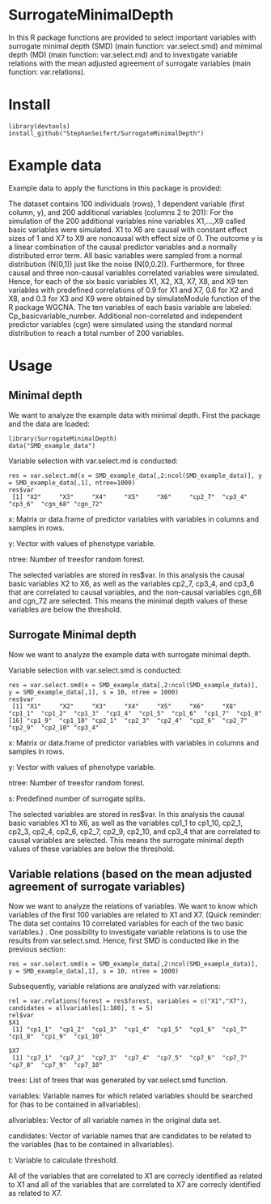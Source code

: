 # SurrogateMinimalDepth
In this R package functions are provided to select important variables with surrogate minimal depth (SMD) (main function: var.select.smd) and mimimal depth (MD) (main function: var.select.md) and to investigate variable relations  with the mean adjusted agreement of surrogate variables (main function: var.relations). 

# Install
```
library(devtools)
install_github("StephanSeifert/SurrogateMinimalDepth")
```

# Example data
Example data to apply the functions in this package is provided: 

The dataset contains 100 individuals (rows), 1 dependent variable (first column, y), and 200 additional variables (columns 2 to 201): For the simulation of the 200 additional variables nine variables X1,…,X9 called basic variables were simulated. X1 to X6 are causal with constant effect sizes of 1 and X7 to X9 are noncausal with effect size of 0. The outcome y is a linear combination of the causal predictor variables and a normally distributed error term. All basic variables were sampled from a normal distribution (N(0,1)) just like the noise (N(0,0.2)). Furthermore, for three causal and three non-causal variables correlated variables were simulated. Hence, for each of the six basic variables X1, X2, X3, X7, X8, and X9 ten variables with predefined correlations of 0.9 for X1 and X7, 0.6 for X2 and X8, and 0.3 for X3 and X9 were obtained by simulateModule function of the R package WGCNA. The ten variables of each basis variable are labeled: Cp_basicvariable_number. Additional non-correlated and independent predictor variables (cgn) were simulated using the standard normal distribution to reach a total number of 200 variables.

# Usage
## Minimal depth
We want to analyze the example data with minimal depth. 
First the package and the data are loaded:
```
library(SurrogateMinimalDepth)
data("SMD_example_data")
```
Variable selection with var.select.md is conducted:
```
res = var.select.md(x = SMD_example_data[,2:ncol(SMD_example_data)], y = SMD_example_data[,1], ntree=1000)
res$var
 [1] "X2"     "X3"     "X4"     "X5"     "X6"     "cp2_7"  "cp3_4"  "cp3_6"  "cgn_68" "cgn_72"
```

x: Matrix or data.frame of predictor variables with variables in columns and samples in rows. 

y: Vector with values of phenotype variable.

ntree: Number of treesfor random forest.

The selected variables are stored in res$var. In this analysis the causal basic variables X2 to X6, as well as the variables cp2_7, cp3_4, and cp3_6 that are correlated to causal variables, and the non-causal variables cgn_68 and cgn_72 are selected. This means the minimal depth values of these variables are below the threshold.  

## Surrogate Minimal depth
Now we want to analyze the example data with surrogate minimal depth. 

Variable selection with var.select.smd is conducted:
```
res = var.select.smd(x = SMD_example_data[,2:ncol(SMD_example_data)], y = SMD_example_data[,1], s = 10, ntree = 1000)
res$var
 [1] "X1"     "X2"     "X3"     "X4"     "X5"     "X6"     "X8"     "cp1_1"  "cp1_2"  "cp1_3"  "cp1_4"  "cp1_5"  "cp1_6"  "cp1_7"  "cp1_8" 
[16] "cp1_9"  "cp1_10" "cp2_1"  "cp2_3"  "cp2_4"  "cp2_6"  "cp2_7"  "cp2_9"  "cp2_10" "cp3_4" 
```
x: Matrix or data.frame of predictor variables with variables in columns and samples in rows. 

y: Vector with values of phenotype variable.

ntree: Number of treesfor random forest.

s: Predefined number of surrogate splits. 

The selected variables are stored in res$var. In this analysis the causal basic variables X1 to X6, as well as the variables cp1_1 to cp1_10, cp2_1, cp2_3, cp2_4, cp2_6, cp2_7, cp2_9, cp2_10, and cp3_4 that are correlated to causal variables are selected. This means the surrogate minimal depth values of these variables are below the threshold. 

## Variable relations (based on the mean adjusted agreement of surrogate variables)
Now we want to analyze the relations of variables. We want to know which variables of the first 100 variables are related to X1 and X7. (Quick reminder: The data set contains 10 correlated variables for each of the two basic variables.) . 
One possibility to investigate variable relations is to use the results from var.select.smd. Hence, first SMD is conducted like in the previous section:

```
res = var.select.smd(x = SMD_example_data[,2:ncol(SMD_example_data)], y = SMD_example_data[,1], s = 10, ntree = 1000)
```
Subsequently, variable relations are analyzed with var.relations:

```
rel = var.relations(forest = res$forest, variables = c("X1","X7"), candidates = allvariables[1:100], t = 5)
rel$var
$X1
 [1] "cp1_1"  "cp1_2"  "cp1_3"  "cp1_4"  "cp1_5"  "cp1_6"  "cp1_7"  "cp1_8"  "cp1_9"  "cp1_10"

$X7
 [1] "cp7_1"  "cp7_2"  "cp7_3"  "cp7_4"  "cp7_5"  "cp7_6"  "cp7_7"  "cp7_8"  "cp7_9"  "cp7_10"
```
trees:	List of trees that was generated by var.select.smd function. 

variables:	Variable names for which related variables should be searched for (has to be contained in allvariables).

allvariables: Vector of all variable names in the original data set.

candidates: Vector of variable names that are candidates to be related to the variables (has to be contained in allvariables).

t: Variable to calculate threshold.

All of the variables that are correlated to X1 are correcly identified as related to X1 and all of the variables that are correlated to X7 are correcly identified as related to X7. 
